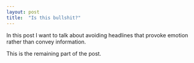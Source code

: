 ```yaml
---
layout: post
title:  "Is this bullshit?"
---
```


In this post I want to talk about avoiding headlines that provoke emotion rather than convey information.


This is the remaining part of the post.

